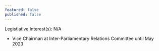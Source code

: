 ```yaml
---
featured: false
published: false
---
```

Legistlative Interest(s): N/A

* Vice Chairman at Inter-Parliamentary Relations Committee until May 2023

